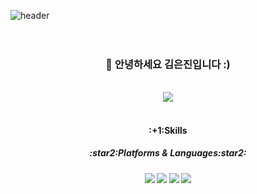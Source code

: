 ![header](https://capsule-render.vercel.app/api?type=waving&color=auto&height=300&section=header&text=Hello%20I'm%20Keunjin&fontSize=70&fontColor=ffffff)
<br/><br/><br/>
<div align=center>
  <h3>👋 안녕하세요 김은진입니다 :)</h3>
</div>
<br/>
<div align=center>
  <a href="클릭시 이동할 링크" target="_blank"><img src="https://img.shields.io/badge/문자-색코드?style=flat-square&logo=이미지 이름&logoColor=white"/></a>
</div>
<br/>
<div align=center>
 <h4>:+1:Skills<h4>
   <h5>:star2:Platforms & Languages:star2:<h5>
     <img src="https://img.shields.io/badge/HTML-E34F26?style=flat&logo=HTML5&logoColor=white"/>
     <img src="https://img.shields.io/badge/CSS-1572B6?style=flat&logo=CSS3&logoColor=white"/>
     <img src="https://img.shields.io/badge/JavaScript-F7DF1E?style=flat&logo=JavaScript&logoColor=white"/>
     <img src="https://img.shields.io/badge/React-61DAFB?style=flat&logo=React&logoColor=white"/>
</div>
